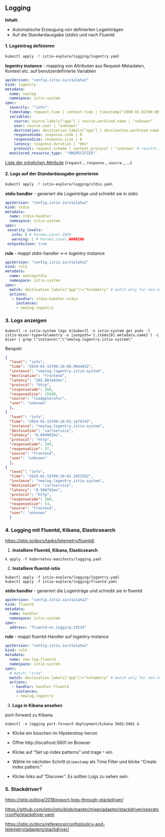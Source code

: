 ## Logging

**Inhalt:**

- Automatische Erzeugung von definierten Logeinträgen
- Auf die Standardausgabe (stdio) und nach Fluentd

#### 1. Logeintrag definieren 

```bash
kubectl apply -f istio-explore/logging/logentry.yaml
```

**logentry instance** - mapping von Attributen aus Request-Metadaten, Kontext etc. auf benutzerdefinierte Variablen

```yaml
apiVersion: "config.istio.io/v1alpha2"
kind: logentry
metadata:
  name: newlog
  namespace: istio-system
spec:
  severity: '"info"'
  timestamp: request.time | context.time | timestamp("2000-01-01T00:00:00Z") # default time
  variables:
    source: source.labels["app"] | source.workload.name | "unknown"
    user: source.user | "unknown"
    destination: destination.labels["app"] | destination.workload.name | "unknown"
    responseCode: response.code | 0
    responseSize: response.size | 0
    latency: response.duration | "0ms"
    protocol: request.scheme | context.protocol | "unknown" # results in http, https or tcp
  monitored_resource_type: '"UNSPECIFIED"'
```

[Liste der möglichen Attribute](https://istio.io/docs/reference/config/policy-and-telemetry/attribute-vocabulary/) (`request.`, `response.`, `source.`, ...)

#### 2. Logs auf der Standardausgabe generieren

```bash
kubectl apply -f istio-explore/logging/stdio.yaml
```

**stdio handler** - generiert die Logeinträge und schreibt sie in stdio

```yaml
apiVersion: "config.istio.io/v1alpha2"
kind: stdio
metadata:
  name: stdio-handler
  namespace: istio-system
spec:
 severity_levels:
   info: 0 # Params.Level.INFO
   warning: 1 # Params.Level.WARNING
 outputAsJson: true
```

**rule** - mappt stdio-handler <--> logentry-instance 

```yaml
apiVersion: "config.istio.io/v1alpha2"
kind: rule
metadata:
  name: newlogstdio
  namespace: istio-system
spec:
  match: destination.labels["app"]!="telemetry" # match only for non-telemetry-calls
  actions:
   - handler: stdio-handler.stdio
     instances:
     - newlog.logentry
```

### 3. Logs anzeigen

```shell
kubectl -n istio-system logs $(kubectl -n istio-system get pods -l istio-mixer-type=telemetry -o jsonpath='{.items[0].metadata.name}') -c mixer | grep \"instance\":\"newlog.logentry.istio-system\"
```



Beispiel:

```json
{
  "level": "info",
  "time": "2019-01-15T09:18:00.994485Z",
  "instance": "newlog.logentry.istio-system",
  "destination": "frontend",
  "latency": "202.081643ms",
  "protocol": "http",
  "responseCode": 200,
  "responseSize": 15699,
  "source": "loadgenerator",
  "user": "unknown"
  },
{
  "level": "info",
  "time": "2019-01-15T09:18:01.147674Z",
  "instance": "newlog.logentry.istio-system",
  "destination": "cartservice",
  "latency": "6.094983ms",
  "protocol": "http",
  "responseCode": 200,
  "responseSize": 37,
  "source": "frontend",
  "user": "unknown"
  },
{
  "level": "info",
  "time": "2019-01-15T09:18:01.205250Z",
  "instance": "newlog.logentry.istio-system",
  "destination": "cartservice",
  "latency": "8.506792ms",
  "protocol": "http",
  "responseCode": 200,
  "responseSize": 53,
  "source": "frontend",
  "user": "unknown"
  }
```



### 4. Logging mit Fluentd, Kibana, Elasticsearch

https://istio.io/docs/tasks/telemetry/fluentd/

1. **Installiere Fluentd, Kibana, Elasticsearch**

  ```
k apply -f kubernetes-manifests/logging.yaml
  ```

2. **Installiere fluentd-istio**

  ```
kubectl apply -f istio-explore/logging/logentry.yaml
kubectl apply -f istio-explore/logging/fluentd.yaml
  ```

**stdio handler** - generiert die Logeinträge und schreibt sie in fluentd

```yaml
apiVersion: "config.istio.io/v1alpha2"
kind: fluentd
metadata:
  name: handler
  namespace: istio-system
spec:
  address: "fluentd-es.logging:24224"
```

**rule** - mappt fluentd-Handler auf logentry-instance 

```yaml
apiVersion: "config.istio.io/v1alpha2"
kind: rule
metadata:
  name: new-log-fluentd
  namespace: istio-system
spec:
  # match: "true"
  match: destination.labels["app"]!="telemetry" # match only for non-telemetry and non-tcp calls
  actions:
   - handler: handler.fluentd
     instances:
     - newlog.logentry
```

3. **Logs in Kibana ansehen**

port-forward zu Kibana

  ```
kubectl -n logging port-forward deployment/kibana 5601:5601 &
  ```

- Klicke ein bisschen im Hipstershop herum

- Öffne http://localhost:5601 im Browser

- Klicke auf “Set up index patterns” und trage  `*` ein. 

- Wähle im nächsten Schritt `@timestamp` als Time Filter und klicke “Create index pattern.”

- Klicke links auf “Discover”. Es sollten Logs zu sehen sein.

  

### 5. Stackdriver?

https://istio.io/blog/2018/export-logs-through-stackdriver/

https://github.com/istio/istio/blob/master/mixer/adapter/stackdriver/operatorconfig/stackdriver.yaml

https://istio.io/docs/reference/config/policy-and-telemetry/adapters/stackdriver/

